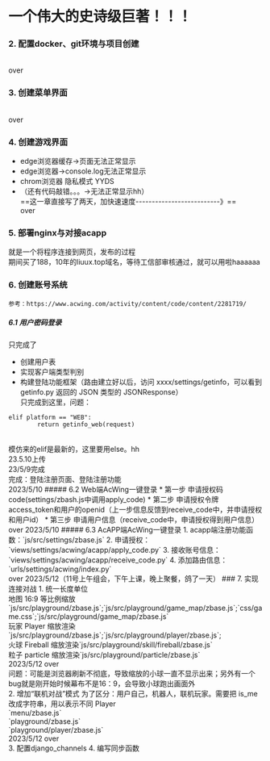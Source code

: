 # 一个伟大的史诗级巨著！！！
### 2. 配置docker、git环境与项目创建
<br>over<br>
### 3. 创建菜单界面
<br>over<br>
### 4. 创建游戏界面
* edge浏览器缓存->页面无法正常显示
* edge浏览器->console.log无法正常显示
* chrom浏览器 隐私模式 YYDS
* （还有代码敲错。。。->无法正常显示hh）<br>
==这一章直接写了两天，加快速速度--------------------------》==<br>
over<br>
### 5. 部署nginx与对接acapp
就是一个将程序连接到网页，发布的过程<br>
期间买了188，10年的liuux.top域名，等待工信部审核通过，就可以用啦haaaaaa<br>
### 6. 创建账号系统
`参考：https://www.acwing.com/activity/content/code/content/2281719/`
##### 6.1 用户密码登录
只完成了 
* 创建用户表
* 实现客户端类型判别
* 构建登陆功能框架（路由建立好以后，访问 xxxx/settings/getinfo，可以看到 getinfo.py 返回的 JSON 类型的 JSONResponse）<br>
只完成到这里，问题：<br>

```shell
elif platform == "WEB":
        return getinfo_web(request)
```
<br>
模仿来的elif是最新的，这里要用else。hh<br>
23.5.10上传<br>
23/5/9完成<br>
完成：登陆注册页面、登陆注册功能<br>
2023/5/10
##### 6.2 Web端AcWing一键登录
* 第一步 申请授权码code(settings/zbash.js中调用apply_code)
* 第二步 申请授权令牌access_token和用户的openid（上一步信息反馈到receive_code中，并申请授权和用户id）
* 第三步 申请用户信息（receive_code中，申请授权得到用户信息）<br>
over   2023/5/10
##### 6.3 AcAPP端AcWing一键登录
1. acapp端注册功能函数：`js/src/settings/zbase.js`
2. 申请授权：`views/settings/acwing/acapp/apply_code.py`
3. 接收账号信息：`views/settings/acwing/acapp/receive_code.py`
4. 添加路由信息：`urls/settings/acwing/index.py`<br>
over   2023/5/12（11号上午组会，下午上课，晚上聚餐，鸽了一天）
### 7. 实现连接对战
1. 统一长度单位<br>
地图 16:9 等比例缩放`js/src/playground/zbase.js`;`js/src/playground/game_map/zbase.js`;`css/game.css`;`js/src/playground/game_map/zbase.js`<br>
玩家 Player 缩放渲染`js/src/playground/zbase.js`;`js/src/playground/player/zbase.js`;<br>
火球 Fireball 缩放渲染`js/src/playground/skill/fireball/zbase.js`<br>
粒子 particle 缩放渲染`js/src/playground/particle/zbase.js`<br>
2023/5/12 over<br>
问题：可能是浏览器刷新不彻底，导致缩放的小球一直不显示出来；另外有一个bug就是刚开始时候幕布不是16：9，会导致小球跑出画面外<br>
2. 增加“联机对战”模式
为了区分：用户自己，机器人，联机玩家。需要把 is_me 改成字符串，用以表示不同 Player<br>
`menu/zbase.js`<br>
`playground/zbase.js`<br>
`playground/player/zbase.js`<br>
2023/5/12 over<br>
3. 配置django_channels
4. 编写同步函数

